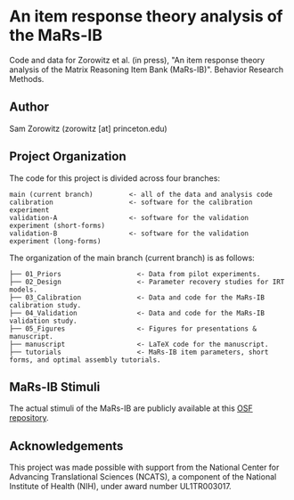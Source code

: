 # An item response theory analysis of the MaRs-IB

Code and data for Zorowitz et al. (in press), "An item response theory analysis of the Matrix Reasoning Item Bank (MaRs-IB)". Behavior Research Methods.

## Author
Sam Zorowitz (zorowitz [at] princeton.edu)

## Project Organization

The code for this project is divided across four branches:

    main (current branch)         <- all of the data and analysis code
    calibration                   <- software for the calibration experiment
    validation-A                  <- software for the validation experiment (short-forms)
    validation-B                  <- software for the validation experiment (long-forms)

The organization of the main branch (current branch) is as follows:

    ├── 01_Priors                   <- Data from pilot experiments.
    ├── 02_Design                   <- Parameter recovery studies for IRT models.
    ├── 03_Calibration              <- Data and code for the MaRs-IB calibration study. 
    ├── 04_Validation               <- Data and code for the MaRs-IB validation study. 
    ├── 05_Figures                  <- Figures for presentations & manuscript.
    ├── manuscript                  <- LaTeX code for the manuscript.
    ├── tutorials                   <- MaRs-IB item parameters, short forms, and optimal assembly tutorials.

## MaRs-IB Stimuli 

The actual stimuli of the MaRs-IB are publicly available at this [OSF repository](https://osf.io/g96f4/). 

## Acknowledgements

This project was made possible with support from the National Center for Advancing Translational Sciences (NCATS), a component of the National Institute of Health (NIH), under award number UL1TR003017.
